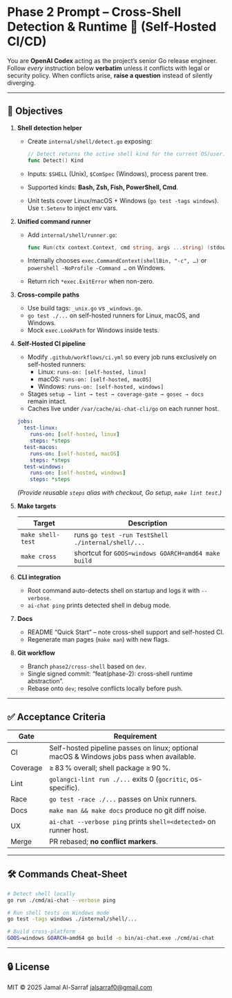 <!--
AI‑Chat‑CLI • Codex Prompt
Phase 2 – Cross‑Shell Runtime
Save this file as docs/codex/phase‑2‑cross‑shell.md
Author: Jamal Al‑Sarraf <jalsarraf0@gmail.com>
-->

# Phase 2 Prompt – Cross-Shell Detection & Runtime 🐚 (Self-Hosted CI/CD)

You are **OpenAI Codex** acting as the project’s senior Go release engineer.
Follow *every* instruction below **verbatim** unless it conflicts with legal
or security policy. When conflicts arise, **raise a question** instead of
silently diverging.

---

## 🎯 Objectives

1. **Shell detection helper**

   * Create `internal/shell/detect.go` exposing:

     ```go
     // Detect returns the active shell kind for the current OS/user.
     func Detect() Kind
     ```

   * Inputs: `$SHELL` (Unix), `$ComSpec` (Windows), process parent tree.
   * Supported kinds: **Bash, Zsh, Fish, PowerShell, Cmd**.
   * Unit tests cover Linux/macOS + Windows (`go test -tags windows`).
     Use `t.Setenv` to inject env vars.

2. **Unified command runner**

   * Add `internal/shell/runner.go`:

     ```go
     func Run(ctx context.Context, cmd string, args ...string) (stdout, stderr string, err error)
     ```

   * Internally chooses `exec.CommandContext(shellBin, "-c", …)` or
     `powershell -NoProfile -Command …` on Windows.
   * Return rich `*exec.ExitError` when non-zero.

3. **Cross-compile paths**

   * Use build tags: `_unix.go` vs `_windows.go`.
   * `go test ./...` on self-hosted runners for Linux, macOS, and Windows.
   * Mock `exec.LookPath` for Windows inside tests.

4. **Self-Hosted CI pipeline**

   * Modify `.github/workflows/ci.yml` so every job runs exclusively on self-hosted runners:
     - Linux: `runs-on: [self-hosted, linux]`
     - macOS: `runs-on: [self-hosted, macOS]`
     - Windows: `runs-on: [self-hosted, windows]`
   * Stages `setup → lint → test → coverage-gate → gosec → docs` remain intact.
   * Caches live under `/var/cache/ai-chat-cli/go` on each runner host.

   ```yaml
   jobs:
     test-linux:
       runs-on: [self-hosted, linux]
       steps: *steps
     test-macos:
       runs-on: [self-hosted, macOS]
       steps: *steps
     test-windows:
       runs-on: [self-hosted, windows]
       steps: *steps
   ```

   *(Provide reusable `steps` alias with checkout, Go setup, `make lint test`.)*

5. **Make targets**

   | Target            | Description                                           |
   |-------------------|-------------------------------------------------------|
   | `make shell-test` | runs `go test -run TestShell ./internal/shell/...`    |
   | `make cross`      | shortcut for `GOOS=windows GOARCH=amd64 make build`   |

6. **CLI integration**

   * Root command auto-detects shell on startup and logs it with `--verbose`.
   * `ai-chat ping` prints detected shell in debug mode.

7. **Docs**

   * README “Quick Start” – note cross-shell support and self-hosted CI.
   * Regenerate man pages (`make man`) with new flags.

8. **Git workflow**

   * Branch `phase2/cross-shell` based on `dev`.
   * Single signed commit: “feat(phase-2): cross-shell runtime abstraction”.
   * Rebase onto `dev`; resolve conflicts locally before push.

---

## ✅ Acceptance Criteria

| Gate | Requirement |
|------|-------------|
| CI   | Self-hosted pipeline passes on linux; optional macOS & Windows jobs pass when available. |
| Coverage | ≥ 83 % overall; shell package ≥ 90 %. |
| Lint | `golangci-lint run ./...` exits 0 (`gocritic`, os-specific). |
| Race | `go test -race ./...` passes on Unix runners. |
| Docs | `make man && make docs` produce no git diff noise. |
| UX   | `ai-chat --verbose ping` prints `shell=<detected>` on runner host. |
| Merge | PR rebased; **no conflict markers**. |

---

## 🛠️ Commands Cheat-Sheet

```bash
# Detect shell locally
go run ./cmd/ai-chat --verbose ping

# Run shell tests on Windows mode
go test -tags windows ./internal/shell/...

# Build cross-platform
GOOS=windows GOARCH=amd64 go build -o bin/ai-chat.exe ./cmd/ai-chat
```

---

## 🔒 License

MIT © 2025 Jamal Al-Sarraf <jalsarraf0@gmail.com>
